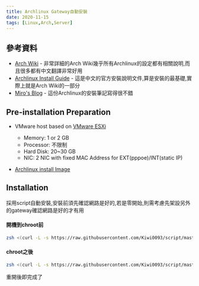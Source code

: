 ```yaml
---
title: Archlinux Gateway自動安裝
date: 2020-11-15
tags: [Linux,Arch,Server]
---
```


## 參考資料

* [Arch Wiki](https://wiki.archlinux.org/) - 非常詳細的Arch Wiki幾乎所有Archlinux的設定都有相關說明,而且很多都有中文翻譯非常好用
* [Archlinux Install Guide](https://wiki.archlinux.org/index.php/Installation_guide_(正體中文)) - 這是中文的官方安裝說明文件,算是安裝的最基礎,實際上就是Arch Wiki的一部分
* [Miro's Blog](https://mirokaku.github.io/Blog/2016/ArchLinux-install-notes/) - 這份Archlinux的安裝筆記寫得很不錯

## Pre-installation Preparation

+ VMware host based on [VMware ESXi](https://www.vmware.com/products/esxi-and-esx.html) 

  - Memory: 1 or 2 GB
  - Processor: 不限制
  - Hard Disk: 20~30 GB
  - NIC: 2 NIC with fixed MAC Address for EXT(pppoe)/INT(static IP)
+ [Archlinux install Image](https://www.archlinux.org/) 

## Installation

採用script自動安裝,安裝前須先確認網路是好的,若是零開始,則需考慮先架設另外的gateway確認網路是好的才有用

#### 開機到chroot前

```bash
zsh <(curl -L -s https://raw.githubusercontent.com/Kiwi0093/script/master/arch-install-before-chroot.sh)
```

#### chroot之後

```bash
zsh <(curl -L -s https://raw.githubusercontent.com/Kiwi0093/script/master/arch-install--after-chroot.sh)
```

重開後即完成了